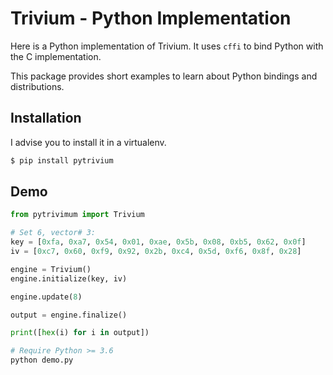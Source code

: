 # Trivium - Python Implementation

Here is a Python implementation of Trivium. It uses `cffi` to bind Python with the C implementation.

This package provides short examples to learn about Python bindings and distributions.

## Installation

I advise you to install it in a virtualenv.

```bash
$ pip install pytrivium
```

## Demo

```python
from pytrivimum import Trivium

# Set 6, vector# 3:
key = [0xfa, 0xa7, 0x54, 0x01, 0xae, 0x5b, 0x08, 0xb5, 0x62, 0x0f]
iv = [0xc7, 0x60, 0xf9, 0x92, 0x2b, 0xc4, 0x5d, 0xf6, 0x8f, 0x28]

engine = Trivium()
engine.initialize(key, iv)

engine.update(8)

output = engine.finalize()

print([hex(i) for i in output])
```

```bash
# Require Python >= 3.6
python demo.py
```